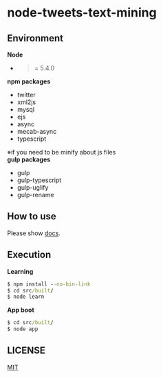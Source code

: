 # node-tweets-text-mining

## Environment
__Node__
- >= 5.4.0

__npm packages__
- twitter
- xml2js
- mysql
- ejs
- async
- mecab-async
- typescript

※if you need to be minify about js files  
__gulp packages__
- gulp
- gulp-typescript
- gulp-uglify
- gulp-rename


## How to use
Please show [docs](https://github.com/k-kuwahara/node-tweets-text-mining/blob/master/docs/).

## Execution
__Learning__
```cmd
$ npm install --no-bin-link
$ cd src/built/
$ node learn
```

__App boot__
```cmd
$ cd src/built/
$ node app
```

## LICENSE
[MIT](https://github.com/k-kuwahara/node-tweets-text-mining/blob/master/LICENSE)
